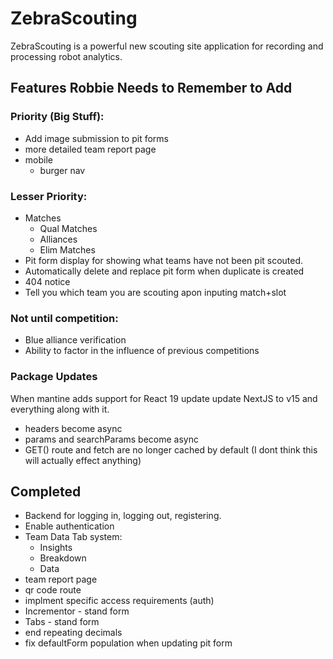 # ZebraScouting

ZebraScouting is a powerful new scouting site application for recording and processing robot analytics.

## Features Robbie Needs to Remember to Add

### Priority (Big Stuff):

* Add image submission to pit forms
* more detailed team report page
* mobile
  * burger nav

### Lesser Priority:

* Matches
  * Qual Matches
  * Alliances
  * Elim Matches
* Pit form display for showing what teams have not been pit scouted.
* Automatically delete and replace pit form when duplicate is created
* 404 notice
* Tell you which team you are scouting apon inputing match+slot

### Not until competition:

* Blue alliance verification
* Ability to factor in the influence of previous competitions

### Package Updates

When mantine adds support for React 19 update update NextJS to v15 and everything along with it.
* headers become async
* params and searchParams become async
* GET() route and fetch are no longer cached by default (I dont think this will actually effect anything)

## Completed

* Backend for logging in, logging out, registering.
* Enable authentication
* Team Data Tab system:
  * Insights
  * Breakdown
  * Data
* team report page
* qr code route
* implment specific access requirements (auth)
* Incrementor - stand form
* Tabs - stand form
* end repeating decimals
* fix defaultForm population when updating pit form